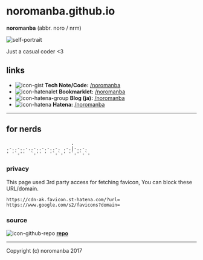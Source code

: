 # noromanba.github.io

**noromanba** (abbr. noro / nrm)

![self-portrait](https://github.com/noromanba.png)

Just a casual coder <3

## links

- ![icon-gist](https://www.google.com/s2/favicons?domain=gist.github.com) **Tech Note/Code:** [/noromanba](https://gist.github.com/noromanba/)
- ![icon-hatenalet](https://cdn-ak.favicon.st-hatena.com/?url=http://let.hatelabo.jp) **Bookmarklet:** [/noromanba](http://let.hatelabo.jp/noromanba/)
- ![icon-hatena-group](https://www.google.com/s2/favicons?domain=ptech.g.hatena.ne.jp) **Blog (ja):** [/noromanba](http://ptech.g.hatena.ne.jp/noromanba/)
- ![icon-hatena](https://www.google.com/s2/favicons?domain=profile.hatena.ne.jp) **Hatena:** [/noromanba](https://profile.hatena.ne.jp/noromanba/)

----

## for nerds

```aa
                        .
.-..-..-..-..-.-..-. .-.|-..-.
' '`-''  `-'' ' '`-`-' '`-'`-`-

```

### privacy

This page used 3rd party access for fetching favicon, You can block these URL/domain.

```
https://cdn-ak.favicon.st-hatena.com/?url=
https://www.google.com/s2/favicons?domain=
```

### source

![icon-github-repo](https://www.google.com/s2/favicons?domain=github.com) [**repo**](https://github.com/noromanba/noromanba.github.com/)

----

Copyright (c) noromanba 2017

<!-- favicon fetchers
![icon](https://cdn-ak.favicon.st-hatena.com/?url=https://example.com)
![icon](https://www.google.com/s2/favicons?domain=example.com)
-->
